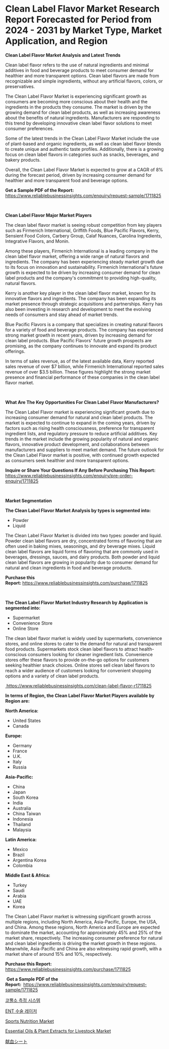 <p><h1>Clean Label Flavor Market Research Report Forecasted for Period from 2024 -  2031 by Market Type, Market Application, and Region</h1></p><p><strong>Clean Label Flavor Market Analysis and Latest Trends</strong></p>
<p><p>Clean label flavor refers to the use of natural ingredients and minimal additives in food and beverage products to meet consumer demand for healthier and more transparent options. Clean label flavors are made from recognizable and simple ingredients, without any artificial flavors, colors, or preservatives.</p><p>The Clean Label Flavor Market is experiencing significant growth as consumers are becoming more conscious about their health and the ingredients in the products they consume. The market is driven by the growing demand for clean label products, as well as increasing awareness about the benefits of natural ingredients. Manufacturers are responding to this trend by developing innovative clean label flavor solutions to meet consumer preferences.</p><p>Some of the latest trends in the Clean Label Flavor Market include the use of plant-based and organic ingredients, as well as clean label flavor blends to create unique and authentic taste profiles. Additionally, there is a growing focus on clean label flavors in categories such as snacks, beverages, and bakery products.</p><p>Overall, the Clean Label Flavor Market is expected to grow at a CAGR of 8% during the forecast period, driven by increasing consumer demand for healthier and more transparent food and beverage options.</p></p>
<p><strong>Get a Sample PDF of the Report:&nbsp;</strong> <a href="https://www.reliablebusinessinsights.com/enquiry/request-sample/1711825">https://www.reliablebusinessinsights.com/enquiry/request-sample/1711825</a></p>
<p>&nbsp;</p>
<p><strong>Clean Label Flavor Major Market Players</strong></p>
<p><p>The clean label flavor market is seeing robust competition from key players such as Firmenich International, Griffith Foods, Blue Pacific Flavors, Kerry, Sensient Food Colors, Carbery Group, Calaf Nuances, Carolina Ingredients, Integrative Flavors, and Monin. </p><p>Among these players, Firmenich International is a leading company in the clean label flavor market, offering a wide range of natural flavors and ingredients. The company has been experiencing steady market growth due to its focus on innovation and sustainability. Firmenich International's future growth is expected to be driven by increasing consumer demand for clean label products and the company's commitment to providing high-quality, natural flavors.</p><p>Kerry is another key player in the clean label flavor market, known for its innovative flavors and ingredients. The company has been expanding its market presence through strategic acquisitions and partnerships. Kerry has also been investing in research and development to meet the evolving needs of consumers and stay ahead of market trends.</p><p>Blue Pacific Flavors is a company that specializes in creating natural flavors for a variety of food and beverage products. The company has experienced strong market growth in recent years, driven by increasing demand for clean label products. Blue Pacific Flavors' future growth prospects are promising, as the company continues to innovate and expand its product offerings.</p><p>In terms of sales revenue, as of the latest available data, Kerry reported sales revenue of over $7 billion, while Firmenich International reported sales revenue of over $3.5 billion. These figures highlight the strong market presence and financial performance of these companies in the clean label flavor market.</p></p>
<p>&nbsp;</p>
<p><strong>What Are The Key Opportunities For Clean Label Flavor Manufacturers?</strong></p>
<p><p>The Clean Label Flavor market is experiencing significant growth due to increasing consumer demand for natural and clean label products. The market is expected to continue to expand in the coming years, driven by factors such as rising health consciousness, preference for transparent ingredient lists, and regulatory pressure to reduce artificial additives. Key trends in the market include the growing popularity of natural and organic flavors, innovative product development, and collaborations between manufacturers and suppliers to meet market demand. The future outlook for the Clean Label Flavor market is positive, with continued growth expected as consumers seek healthier and more transparent options.</p></p>
<p><strong>Inquire or Share Your Questions If Any Before Purchasing This Report:</strong> <a href="https://www.reliablebusinessinsights.com/enquiry/pre-order-enquiry/1711825">https://www.reliablebusinessinsights.com/enquiry/pre-order-enquiry/1711825</a></p>
<p>&nbsp;</p>
<p><strong>Market Segmentation</strong></p>
<p><strong>The Clean Label Flavor Market Analysis by types is segmented into:</strong></p>
<p><ul><li>Powder</li><li>Liquid</li></ul></p>
<p><p>The Clean Label Flavor Market is divided into two types: powder and liquid. Powder clean label flavors are dry, concentrated forms of flavoring that are often used in baking mixes, seasonings, and dry beverage mixes. Liquid clean label flavors are liquid forms of flavoring that are commonly used in beverages, dressings, sauces, and dairy products. Both powder and liquid clean label flavors are growing in popularity due to consumer demand for natural and clean ingredients in food and beverage products.</p></p>
<p><strong>Purchase this Report:&nbsp;</strong><a href="https://www.reliablebusinessinsights.com/purchase/1711825">https://www.reliablebusinessinsights.com/purchase/1711825</a></p>
<p>&nbsp;</p>
<p><strong>The Clean Label Flavor Market Industry Research by Application is segmented into:</strong></p>
<p><ul><li>Supermarket</li><li>Convenience Store</li><li>Online Store</li></ul></p>
<p><p>The clean label flavor market is widely used by supermarkets, convenience stores, and online stores to cater to the demand for natural and transparent food products. Supermarkets stock clean label flavors to attract health-conscious consumers looking for cleaner ingredient lists. Convenience stores offer these flavors to provide on-the-go options for customers seeking healthier snack choices. Online stores sell clean label flavors to reach a wider audience of customers looking for convenient shopping options and a variety of clean label products.</p></p>
<p><a href="https://www.reliablebusinessinsights.com/clean-label-flavor-r1711825">&nbsp;https://www.reliablebusinessinsights.com/clean-label-flavor-r1711825</a></p>
<p><strong>In terms of Region, the Clean Label Flavor Market Players available by Region are:</strong></p>
<p>
    <p> <strong> North America: </strong>
        <ul>
            <li>United States</li>
            <li>Canada</li>
        </ul>
        </p> 
    <p> <strong> Europe: </strong>
        <ul>
            <li>Germany</li>
            <li>France</li>
            <li>U.K.</li>
            <li>Italy</li>
            <li>Russia</li>
        </ul>
        </p> 
    <p> <strong> Asia-Pacific: </strong>
        <ul>
            <li>China</li>
            <li>Japan</li>
            <li>South Korea</li>
            <li>India</li>
            <li>Australia</li>
            <li>China Taiwan</li>
            <li>Indonesia</li>
            <li>Thailand</li>
            <li>Malaysia</li>
        </ul>
        </p> 
    <p> <strong> Latin America: </strong>
        <ul>
            <li>Mexico</li>
            <li>Brazil</li>
            <li>Argentina Korea</li>
            <li>Colombia</li>
        </ul>
        </p> 
    <p> <strong> Middle East & Africa: </strong>
        <ul>
            <li>Turkey</li>
            <li>Saudi</li>
            <li>Arabia</li>
            <li>UAE</li>
            <li>Korea</li>
        </ul>
    </p>
    </p>
<p><p>The Clean Label Flavor market is witnessing significant growth across multiple regions, including North America, Asia-Pacific, Europe, the USA, and China. Among these regions, North America and Europe are expected to dominate the market, accounting for approximately 45% and 25% of the market share, respectively. The increasing consumer preference for natural and clean label ingredients is driving the market growth in these regions. Meanwhile, Asia-Pacific and China are also witnessing rapid growth, with a market share of around 15% and 10%, respectively.</p></p>
<p><strong>Purchase this Report: </strong><a href="https://www.reliablebusinessinsights.com/purchase/1711825">https://www.reliablebusinessinsights.com/purchase/1711825</a></p>
<p>&nbsp;<strong>Get a Sample PDF of the Report:&nbsp;&nbsp;</strong><a href="https://www.reliablebusinessinsights.com/enquiry/request-sample/1711825">https://www.reliablebusinessinsights.com/enquiry/request-sample/1711825</a></p>
<p><strong></strong></p>
<p><p><a href="https://github.com/fatmarawatan39/Market-Research-Report-List-1/blob/main/6035844107266.md">코뿔소 측정 시스템</a></p><p><a href="https://github.com/Wesleyeilly8796202/Market-Research-Report-List-1/blob/main/1716295107267.md">ENT 수술 레이저</a></p><p><a href="https://issuu.com/reportprime-2/docs/sports-nutrition-market-size-2030.pptx">Sports Nutrition Market</a></p><p><a href="https://github.com/AKSHATREPORTPRIME/Market-Research-Report-List-4/blob/main/essential-oils-plant-extracts-for-livestock-market.md">Essential Oils & Plant Extracts for Livestock Market</a></p><p><a href="https://github.com/vlcostes/Market-Research-Report-List-2/blob/main/5299009127021.md">献血シート</a></p></p>